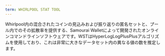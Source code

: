 ```yaml
---
term: WHIRLPOOL STAT TOOL
---
```


Whirlpool内の混合されたコインの見込みおよび振り返りの匿名セットと、プール内でのその拡散率を提供する、Samourai Walletによって開発されたオンラインコマンドラインソフトウェアです。WSTはHyperLogLogPlusPlusアルゴリズムを使用しており、これは非常に大きなデータセット内の異なる値の数を推定します。